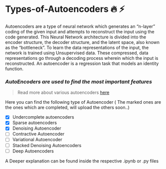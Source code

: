 # Types-of-Autoencoders :fire: :zap:

Autoencoders are a type of neural network which generates an “n-layer” coding of the given input and attempts to reconstruct the input using the code generated. This Neural Network architecture is divided into the encoder structure, the decoder structure, and the latent space, also known as the “bottleneck”. To learn the data representations of the input, the network is trained using Unsupervised data. These compressed, data representations go through a decoding process wherein which the input is reconstructed. An autoencoder is a regression task that models an identity function.

### ***AutoEncoders are used to find the most important features***

> Read more about various autoencoders [here](https://iq.opengenus.org/types-of-autoencoder/)

Here you can find the following type of Autoencoder ( The marked ones are the ones which are completed, will upload the others soon..)
- [x] Undercomplete autoencoders
- [x] Sparse autoencoders
- [x] Denoising Autoencoder
- [ ] Contractive Autoencoder
- [ ] Variational Autoencoder
- [ ] Stacked Denoising Autoencoders
- [ ] Deep Autoencoders

A Deeper explanation can be found inside the respective .ipynb or .py files


